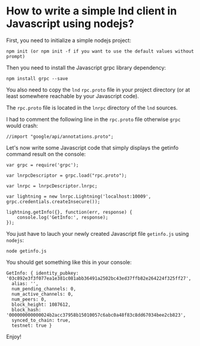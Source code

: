 # How to write a simple lnd client in Javascript using nodejs?

First, you need to initialize a simple nodejs project:

```
npm init (or npm init -f if you want to use the default values without prompt)
```

Then you need to install the Javascript grpc library dependency:

```
npm install grpc --save
```

You also need to copy the `lnd` `rpc.proto` file in your project directory (or at least somewhere reachable by your Javascript code).

The `rpc.proto` file is located in the `lnrpc` directory of the `lnd` sources.

I had to comment the following line in the `rpc.proto` file otherwise `grpc` would crash:

```
//import "google/api/annotations.proto";
```

Let's now write some Javascript code that simply displays the getinfo command result on the console:

```
var grpc = require('grpc');

var lnrpcDescriptor = grpc.load("rpc.proto");

var lnrpc = lnrpcDescriptor.lnrpc;

var lightning = new lnrpc.Lightning('localhost:10009', grpc.credentials.createInsecure());

lightning.getInfo({}, function(err, response) {
	console.log('GetInfo:', response);
});

```

You just have to lauch your newly created Javascript file `getinfo.js` using `nodejs`:

```
node getinfo.js
```

You should get something like this in your console:

```
GetInfo: { identity_pubkey: '03c892e3f3f077ea1e381c081abb36491a2502bc43ed37ffb82e264224f325ff27',
  alias: '',
  num_pending_channels: 0,
  num_active_channels: 0,
  num_peers: 0,
  block_height: 1087612,
  block_hash: '000000000000024b2acc37958b15010057c6abc0a48f83c8dd67034bee2cb823',
  synced_to_chain: true,
  testnet: true }
```

Enjoy!